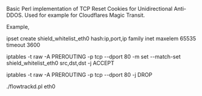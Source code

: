 Basic Perl implementation of TCP Reset Cookies for Unidirectional Anti-DDOS. Used for example for Cloudflares Magic Transit.

Example,

ipset create shield_whitelist_eth0 hash:ip,port,ip family inet maxelem 65535 timeout 3600

iptables -t raw -A PREROUTING -p tcp --dport 80 -m set --match-set shield_whitelist_eth0 src,dst,dst -j ACCEPT

iptables -t raw -A PREROUTING -p tcp --dport 80 -j DROP

./flowtrackd.pl eth0
